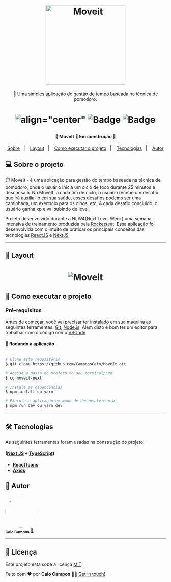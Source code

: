 <h1 align="center">
    <img alt="Moveit" src="https://res.cloudinary.com/dgugs5dpz/image/upload/v1615673779/Logo_rbr5ar.png" width="250px" />
</h1>
<p align="center">🚀 Uma simples aplicação de gestão de tempo baseada na técnica de pomodoro.</p>

<h1 align="center">
   
 ![align="center"](https://img.shields.io/github/issues/CampossCaio/GoMarketplace?color=%5965E0)
 ![Badge](https://img.shields.io/github/forks/CampossCaio/GoMarketplace?color=%5965E0)
 ![Badge](https://img.shields.io/github/stars/CampossCaio/GoMarketplace?color=%5965E0)
</h1>

<h4 align="center"> 
	🚧  MoveIt 🚀 Em construção  🚧
</h4>
 
 
 
<p align="center">
  <a href="#-sobre-o-projeto">Sobre</a>&nbsp;&nbsp;&nbsp;|&nbsp;&nbsp;&nbsp;
  <a href="#-layout">Layout</a>&nbsp;&nbsp;&nbsp;|&nbsp;&nbsp;&nbsp;
  <a href="#-como-executar-o-projeto">Como executar o projeto</a>&nbsp;&nbsp;&nbsp;|&nbsp;&nbsp;&nbsp;
  <a href="#-tecnologias">Tecnologias</a>&nbsp;&nbsp;&nbsp;|&nbsp;&nbsp;&nbsp;
  <a href="#-autor">Autor</a>
</p>

## 💻 Sobre o projeto

⏱️ MoveIt - é uma aplicação para gestão do tempo baseada na técnica de pomodoro, onde o usuário inicia um ciclo de foco durante 25 minutos e descansa 5.
No MoveIt, a cada fim de ciclo, o usuário recebe um desafio que irá auxilia-lo em sua saúde, esses desafios podems ser uma caminhada, um exercício para os olhos, etc.
A cada desafio concluído, o usuário ganha xp e vai subindo de level.


Projeto desenvolvido durante a NLW4(Next Level Week) uma semana intensiva de treinamento produzida pela [Rocketseat](https://blog.rocketseat.com.br/primeira-next-level-week/). 
Essa aplicação foi desenvolvida com o intuito de praticar os principais conceitos das tecnologias [ReactJS](https://reactjs.org/) e [NextJS](https://nextjs.org/)

---

## 🎨 Layout



<h1 align="center">
    <img alt="Moveit" src="https://res.cloudinary.com/dgugs5dpz/image/upload/v1615669963/Peek_2021-03-13_18-11_kavvci.gif" widht="100px"/>
</h1>


## 🚀 Como executar o projeto




### Pré-requisitos

Antes de começar, você vai precisar ter instalado em sua máquina as seguintes ferramentas:
[Git](https://git-scm.com), [Node.js](https://nodejs.org/en/). 
Além disto é bom ter um editor para trabalhar com o código como [VSCode](https://code.visualstudio.com/)

#### 🧭 Rodando a aplicação

```bash

# Clone este repositório
$ git clone https://github.com/CampossCaio/MoveIt.git

# Acesse a pasta do projeto no seu terminal/cmd
$ cd moveit-next

# Instale as dependências
$ npm install ou yarn

# Execute a aplicação em modo de desenvolvimento
$ npm run dev ou yarn dev


```

---

## 🛠 Tecnologias

As seguintes ferramentas foram usadas na construção do projeto:

####  ([Next JS]( https://nextjs.org/) + [TypeScript](https://www.typescriptlang.org/))

-   **[React Icons](https://react-icons.github.io/react-icons/)**
-   **[Axios](https://github.com/axios/axios)**

## 🦸 Autor

<a href="https://github.com/CampossCaio">
 <img style="border-radius: 50%;" src="https://avatars0.githubusercontent.com/u/52550525?s=400&u=c8dfc4e1c8ef1bf3ed5890ecc40ee98f086ca72b&v=4" width="100px;" alt=""/>
 <br />
 <sub><b>Caio Campos</b></sub></a> <a href="https://github.com/CampossCaio" title="Caio Campos">🚀</a>
 <br />

---

## 📝 Licença

Este projeto esta sobe a licença [MIT](./LICENSE).

Feito com ❤️ por **Caio Campos** 👋🏻 [Get in touch!](https://github.com/CampossCaio)

